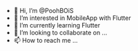 - 👋 Hi, I’m @PoohBOiS
- 👀 I’m interested in MobileApp with Flutter
- 🌱 I’m currently learning Flutter
- 💞️ I’m looking to collaborate on ...
- 📫 How to reach me ...

<!---
PoohBOiS/PoohBOiS is a ✨ special ✨ repository because its `README.md` (this file) appears on your GitHub profile.
You can click the Preview link to take a look at your changes.
--->
